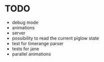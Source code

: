 # TODO

* debug mode
* animations
* server
* possibility to read the current piglow state
* test for timerange parser
* tests for jane
* parallel animations
